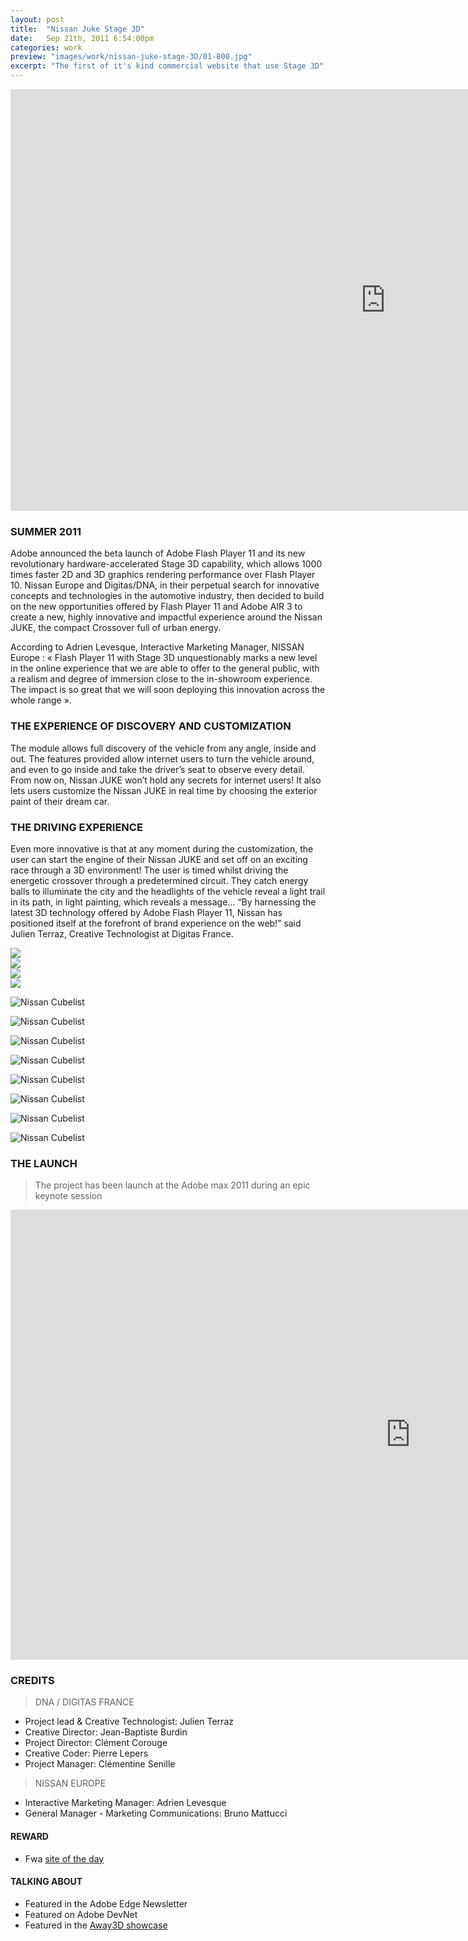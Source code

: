 ```yaml
---
layout: post
title:  "Nissan Juke Stage 3D"
date: 	Sep 21th, 2011 6:54:00pm
categories: work
preview: "images/work/nissan-juke-stage-3D/01-800.jpg"
excerpt: "The first of it's kind commercial website that use Stage 3D"
---
```

<iframe src="https://player.vimeo.com/video/46621344?title=0&byline=0&portrait=0" width="1200" height="675" frameborder="0" webkitallowfullscreen mozallowfullscreen allowfullscreen  class="uk-responsive-width"></iframe>

### SUMMER 2011

Adobe announced the beta launch of Adobe Flash Player 11 and its new revolutionary hardware-accelerated Stage 3D  capability, which allows 1000 times faster 2D and 3D graphics rendering performance over Flash Player 10. Nissan Europe and Digitas/DNA, in their perpetual search for innovative concepts and technologies in the automotive industry, then decided to build on the new opportunities offered by Flash Player 11 and Adobe AIR 3 to create a new, highly innovative and impactful experience around the Nissan JUKE, the compact Crossover full of urban energy. 

According to Adrien Levesque, Interactive Marketing Manager, NISSAN Europe : « Flash Player 11 with Stage 3D unquestionably marks a new level in the online experience that we are able to offer to the general public, with a realism and degree of immersion close to the in-showroom experience. The impact is so great that we will soon deploying this innovation across the whole range ».


### THE EXPERIENCE OF DISCOVERY AND CUSTOMIZATION

The module allows full discovery of the vehicle from any angle, inside and out. The features provided allow internet users to turn the vehicle around, and even to go inside and take the driver’s seat to observe every detail.  From now on, Nissan JUKE won’t hold any secrets for internet users! It also lets users customize the Nissan JUKE in real time by choosing the exterior paint of their dream car.

### THE DRIVING EXPERIENCE

Even more innovative is that at any moment during the customization, the user can start the engine of their Nissan JUKE and set off on an exciting race through a 3D environment! The user is timed whilst driving the energetic crossover through a predetermined circuit. They catch energy balls to illuminate the city and the headlights of the vehicle reveal a light trail in its path, in light painting, which reveals a message...
“By harnessing the latest 3D technology offered by Adobe Flash Player 11, Nissan has positioned itself at the forefront of brand experience on the web!” said Julien Terraz, Creative Technologist at Digitas France.


<div class="uk-grid">
    <div class="uk-width-large-1-2 uk-width-medium-1-2 uk-width-small-1-1"><img src="/images/work/nissan-juke-stage-3D/10A.jpg"/></div>
    <div class="uk-width-large-1-2 uk-width-medium-1-2 uk-width-small-1-1"><img src="/images/work/nissan-juke-stage-3D/10B.jpg"/></div>
    <div class="uk-width-large-1-2 uk-width-medium-1-2 uk-width-small-1-1"><img src="/images/work/nissan-juke-stage-3D/10C.jpg"/></div>
    <div class="uk-width-large-1-2 uk-width-medium-1-2 uk-width-small-1-1"><img src="/images/work/nissan-juke-stage-3D/10D.jpg"/></div>
</div>

![Nissan Cubelist](/images/work/nissan-juke-stage-3D/03.jpg)

![Nissan Cubelist](/images/work/nissan-juke-stage-3D/04.jpg)

![Nissan Cubelist](/images/work/nissan-juke-stage-3D/05.jpg)

![Nissan Cubelist](/images/work/nissan-juke-stage-3D/06.jpg)

![Nissan Cubelist](/images/work/nissan-juke-stage-3D/07.jpg)

![Nissan Cubelist](/images/work/nissan-juke-stage-3D/09.jpg)

![Nissan Cubelist](/images/work/nissan-juke-stage-3D/11.jpg)

![Nissan Cubelist](/images/work/nissan-juke-stage-3D/12.jpg)


### THE LAUNCH

> The project has been launch at the Adobe max 2011 during an epic keynote session

<iframe width="1280" height="720" src="https://www.youtube.com/embed/yLu6ZOVsK9c?rel=0" frameborder="0" allowfullscreen class="uk-responsive-width"></iframe>


### CREDITS

> DNA / DIGITAS FRANCE

- Project lead & Creative Technologist: Julien Terraz 
- Creative Director: Jean-Baptiste Burdin
- Project Director: Clément Corouge
- Creative Coder: Pierre Lepers 
- Project Manager: Clémentine Senille

> NISSAN EUROPE

- Interactive Marketing Manager: Adrien Levesque
- General Manager - Marketing Communications: Bruno Mattucci


#### REWARD

- Fwa [site of the day](https://thefwa.com/cases/nissan-stage-juk3d-experience)

#### TALKING ABOUT

- Featured in the Adobe Edge Newsletter
- Featured on Adobe DevNet
- Featured in the [Away3D showcase](http://away3d.com/showcase/detail/nissan_juke_customiser)




